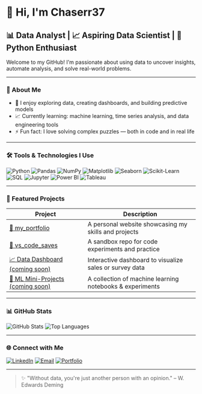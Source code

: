 <!-- Optional: Add a banner image -->
<!-- ![Banner](https://your-image-url.com/banner.png) -->

# 👋 Hi, I'm Chaserr37

## 📊 Data Analyst | 📈 Aspiring Data Scientist | 🧪 Python Enthusiast

Welcome to my GitHub! I'm passionate about using data to uncover insights, automate analysis, and solve real-world problems.

---

### 🧠 About Me

- 🧩 I enjoy exploring data, creating dashboards, and building predictive models
- 📈 Currently learning: machine learning, time series analysis, and data engineering tools
- ⚡ Fun fact: I love solving complex puzzles — both in code and in real life

---

### 🛠️ Tools & Technologies I Use

![Python](https://img.shields.io/badge/-Python-3776AB?style=flat&logo=python&logoColor=white)
![Pandas](https://img.shields.io/badge/-Pandas-150458?style=flat&logo=pandas)
![NumPy](https://img.shields.io/badge/-NumPy-013243?style=flat&logo=numpy)
![Matplotlib](https://img.shields.io/badge/-Matplotlib-11557C?style=flat)
![Seaborn](https://img.shields.io/badge/-Seaborn-2E2D88?style=flat)
![Scikit-Learn](https://img.shields.io/badge/-Scikit--Learn-F7931E?style=flat&logo=scikit-learn)
![SQL](https://img.shields.io/badge/-SQL-4479A1?style=flat&logo=postgresql)
![Jupyter](https://img.shields.io/badge/-Jupyter-F37626?style=flat&logo=jupyter)
![Power BI](https://img.shields.io/badge/-PowerBI-F2C811?style=flat&logo=powerbi)
![Tableau](https://img.shields.io/badge/-Tableau-E97627?style=flat&logo=tableau)

---

### 📂 Featured Projects

| Project | Description |
|--------|-------------|
| [📁 my_portfolio](https://github.com/Chaserr37/my_portfolio) | A personal website showcasing my skills and projects |
| [📁 vs_code_saves](https://github.com/Chaserr37/vs_code_saves) | A sandbox repo for code experiments and practice |
| [📈 Data Dashboard (coming soon)](https://github.com/Chaserr37/data-dashboard) | Interactive dashboard to visualize sales or survey data |
| [🤖 ML Mini-Projects (coming soon)](https://github.com/Chaserr37/ml-mini-projects) | A collection of machine learning notebooks & experiments |

---

### 📊 GitHub Stats

![GitHub Stats](https://github-readme-stats.vercel.app/api?username=Chaserr37&show_icons=true&theme=radical)
![Top Languages](https://github-readme-stats.vercel.app/api/top-langs/?username=Chaserr37&layout=compact&theme=radical)

---

### 🌐 Connect with Me

[![LinkedIn](https://img.shields.io/badge/-LinkedIn-0A66C2?style=flat&logo=linkedin&logoColor=white)](https//:www.linkedin.com/in/chase-rapp)
[![Email](https://img.shields.io/badge/-Email-D14836?style=flat&logo=gmail&logoColor=white)](mailto:Crdata33@gmail.com)
[![Portfolio](https://img.shields.io/badge/-Portfolio-000000?style=flat&logo=vercel&logoColor=white)](https://Chaserr37.github.io/my_portfolio)

---

> ✨ "Without data, you're just another person with an opinion." – W. Edwards Deming
